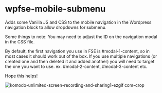 # wpfse-mobile-submenu
Adds some Vanilla JS and CSS to the mobile navigation in the Wordpress navigation block to allow dropdowns for submenu.

Some things to note:
You may need to adjust the ID on the navigation modal in the CSS file. 

By default, the first navigation you use in FSE is #modal-1-content, so in most cases it should work out of the box.
If you use multiple navigations (or created one and then deleted it and added another) you will need to target the one you want to use. ex. #modal-2-content, #modal-3-content etc.

Hope this helps!

![komodo-unlimited-screen-recording-and-sharing1-ezgif com-crop](https://github.com/user-attachments/assets/92e31051-c66d-4693-963b-7e550349894c)
